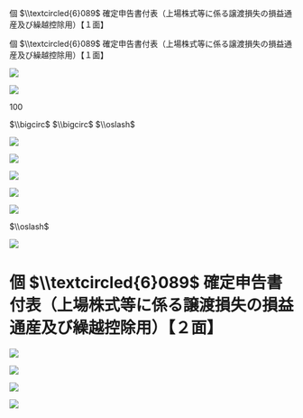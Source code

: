 個 $\\textcircled{6}089$ 確定申告書付表（上場株式等に係る譲渡損失の損益通産及び繰越控除用）【１面】

個 $\\textcircled{6}089$ 確定申告書付表（上場株式等に係る譲渡損失の損益通産及び繰越控除用）【１面】

![](https://www.nta.go.jp/tmp/4f8be308-0e20-454a-8205-1030714871b8/images/d02af0bb3b3ee695b08408d43d449cf66197996f7dd03019da872b58b0e18a8e.jpg)

![](https://www.nta.go.jp/tmp/4f8be308-0e20-454a-8205-1030714871b8/images/a2fc9c7e445a501b3a0642f675e9c64f3d2b3668dec5767f41971417f38422cc.jpg)

$100$

$\\bigcirc$ $\\bigcirc$ $\\oslash$

![](https://www.nta.go.jp/tmp/4f8be308-0e20-454a-8205-1030714871b8/images/06a214d56c56b5489c0643e4d41aa9e13af90a7cfe0426da9031c5d674afb472.jpg)

![](https://www.nta.go.jp/tmp/4f8be308-0e20-454a-8205-1030714871b8/images/774813a12be0ca62ab25aa9bc92bf6f371d7e8f40e8a2ad6f08e2063b7f74977.jpg)

![](https://www.nta.go.jp/tmp/4f8be308-0e20-454a-8205-1030714871b8/images/fdea0cfec7d5b0025a1d1cf9ac0334907dfb83fc352f7871a6ace8dd0108b5fa.jpg)

![](https://www.nta.go.jp/tmp/4f8be308-0e20-454a-8205-1030714871b8/images/11bc7de50a0885800db375872306460e9325e93be5c5961d71cf1f40c2a487ad.jpg)

![](https://www.nta.go.jp/tmp/4f8be308-0e20-454a-8205-1030714871b8/images/2ef3c6fa1c7746aeccca0e25fc32e2269f745d12a8c95d2990fcc328e959aaae.jpg)

$\\oslash$

![](https://www.nta.go.jp/tmp/4f8be308-0e20-454a-8205-1030714871b8/images/449531ff773395352721abc19cc76db4e21575221f41c347003e9acc53160d05.jpg)

# 個 $\\textcircled{6}089$ 確定申告書付表（上場株式等に係る譲渡損失の損益通産及び繰越控除用）【２面】

![](https://www.nta.go.jp/tmp/4f8be308-0e20-454a-8205-1030714871b8/images/a6b250fa401dca200cdfa969a256977db0d53f71d1b8a653c5c3b17d307aa6b2.jpg)

![](https://www.nta.go.jp/tmp/4f8be308-0e20-454a-8205-1030714871b8/images/c9f8d65fbce6a3d1959d3bceee04289316f703a91132068ef9a4ff35b54b1369.jpg)

![](https://www.nta.go.jp/tmp/4f8be308-0e20-454a-8205-1030714871b8/images/8d99193705ff95297ff5c74053a3fd7932066fa40769c0303d2be63718a9c831.jpg)

![](https://www.nta.go.jp/tmp/4f8be308-0e20-454a-8205-1030714871b8/images/b129dae15aebdca35872ccd4719101f42e8ff19089eadc93e388b885e13bbcb2.jpg)